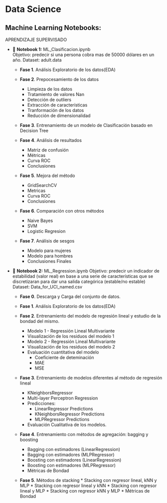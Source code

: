 # Data Science

## Machine Learning Notebooks:

APRENDIZAJE SUPERVISADO

* 📄 **Notebook 1:** ML_Clasificacion.ipynb  
Objetivo: predecir si una persona cobra mas de 50000 dólares en un año.
Dataset: adult.data

    * **Fase 1**. Análisis Exploratorio de los datos(EDA)
    * **Fase 2**. Prepocesamiento de los datos
      - Limpieza de los datos
      - Tratamiento de valores Nan
      - Detección de outliers
      - Extracción de características
      - Tranformación de los datos
      - Reducción de dimensionalidad
     
    * **Fase 3**. Entrenamiento de un modelo de Clasificación basado en Decision Tree
    * **Fase 4**. Análisis de resultados
        * Matriz de confusión
        * Métricas
        * Curva ROC
        * Conclusiones
    * **Fase 5**. Mejora del método
        * GridSearchCV
        * Metricas
        * Curva ROC
        * Conclusiones
    * **Fase 6**. Comparación con otros métodos
        * Naive Bayes
        * SVM
        * Logistic Regresion
    * **Fase 7**. Análisis de sesgos
        * Modelo para mujeres
        * Modelo para hombres
        * Conclusiones Finales

* 📄 **Notebook 2:** ML_Regression.ipynb
Objetivo:  predecir un indicador de estabilidad (valor real) en base a una serie de características que se discretizaran para dar una salida categórica (estable/no estable)
Dataset:  Data_for_UCI_named.csv

    * **Fase 0**. Descarga y Carga del conjunto de datos.
      
    * **Fase 1**. Análisis Exploratorio de los datos(EDA)
      
    * **Fase 2**. Entrenamiento del modelo de regresión lineal y estudio de la bondad del mismo.
      
         * Modelo 1 - Regressión Lineal Multivariante
         * Visualización de los residuos del modelo 1
         * Modelo 2 - Regressión Lineal Multivariante
         * Visualización de los residuos del modelo 2
         * Evaluación cuantitativa del modelo
            * Coeficiente de deteminación
            * MAE
            * MSE
              
    * **Fase 3**. Entrenamiento de modelos diferentes al método de regresión lineal
      
         * KNeighborsRegressor
         * Multi-layer Perceptron Regression
         * Predicciones:
            * LinearRegressor Predictions
            * KNeighborsRegressor Predictions
            * MLPRegressor Predictions
         * Evaluación Cualitativa de los modelos.
           
    * **Fase 4**. Entrenamiento con métodos de agregación: bagging y boosting
      
         * Bagging con estimadores (LinearRegression)
         * Bagging con estimadores (MLPRegressor)
         * Boosting con estimadores (LinearRegression)
         * Boosting con estimadores (MLPRegressor)
         * Métricas de Bondad
           
   * **Fase 5**. Métodos de stacking
         * Stacking con regresor lineal, kNN y MLP
         * Stacking con regresor lineal y kNN
         * Stacking con regresor lineal y MLP
         * Stacking con regresor kNN y MLP
         * Métricas de Bondad
        
      

  

  
